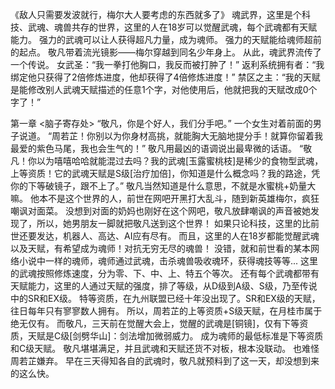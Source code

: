 《敌人只需要发波就行，梅尔大人要考虑的东西就多了》
	魂武界，这里是个科技、武魂、魂兽共存的世界，这里的人在18岁可以觉醒武魂，每个武魂都有天赋能力。
	强力的武魂可以让人获得超凡力量，成为魂师。
	强力的天赋能给魂师超前的起点。
	敬凡带着流光镜影——梅尔穿越到同名少年身上。
	从此，魂武界流传了一个传说。
	女武圣：“我一拳打他胸口，我反而被打肿了！”
	返利系统拥有者：“我绑定他只获得了2倍修炼进度，他却获得了4倍修炼进度！”
	禁区之主：“我的天赋是能修改别人武魂天赋描述的任意1个字，对他使用后，他就把我的天赋改成0个字了！”

第一章 
	<脑子寄存处>
	“敬凡，你是个好人，我们分手吧。”
	一个女生对着前面的男子说道。
	“周若芷！你别以为你身材高挑，就能胸大无脑地提分手！就算你留着我最爱的紫色马尾，我也会生气的！”
	敬凡用最凶的语调说出最卑微的话语。
	“敬凡！你以为嘻嘻哈哈就能混过去吗？我的武魂[玉露蜜桃枝]是稀少的食物型武魂，上等资质！它的武魂天赋是S级[治疗加倍]，你知道是什么概念吗？我的路途，凭你的下等破镜子，跟不上了。”
	敬凡当然知道是什么意思，不就是水蜜桃+奶量大嘛。
	他本不是这个世界的人，前世在网吧开黑打大乱斗，随到新英雄梅尔，疯狂嘲讽对面菜。
	没想到对面的奶妈也刚好在这个网吧，敬凡放肆嘲讽的声音被她发现了，所以，她男朋友一脚就把敬凡送到这个世界！
	如果只论科技，这里的比前世还要发达，机器人、高达、AI应有尽有。
	而且，这里的人在18岁都能觉醒武魂以及天赋，有希望成为魂师！对抗无穷无尽的魂兽！
	没错，就和前世看的某本网络小说中一样的魂师，魂师通过武魂，击杀魂兽吸收魂环，获得魂技等等...
	这里的武魂按照修炼速度，分为零、下、中、上、特五个等次。
	还有每个武魂都带有天赋能力，这里的人通过天赋的强度，排了等级，从D级到A级、S级，乃至传说中的SR和EX级。
	特等资质，在九州联盟已经十年没出现了。SR和EX级的天赋，往日每年只有寥寥数人拥有。
	所以，周若芷的上等资质+S级天赋，在月桂市属于绝无仅有。
	而敬凡，三天前在觉醒大会上，觉醒的武魂是[铜镜]，仅有下等资质，天赋是C级[剑劈华山]：剑法增加微弱威力。
	成为魂师的最低标准是下等资质和C级天赋。
	敬凡堪堪满足，并且武魂和天赋还货不对板，根本没联动。
	也难怪周若芷嫌弃。
	早在三天得知各自的武魂时，敬凡就预料到了这一天，却没想到来的这么快。
	
